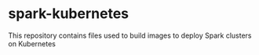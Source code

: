# spark-kubernetes
This repository contains files used to build images to deploy Spark clusters on Kubernetes
